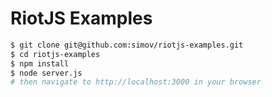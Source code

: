 
# RiotJS Examples

```bash
$ git clone git@github.com:simov/riotjs-examples.git
$ cd riotjs-examples
$ npm install
$ node server.js
# then navigate to http://localhost:3000 in your browser
```

